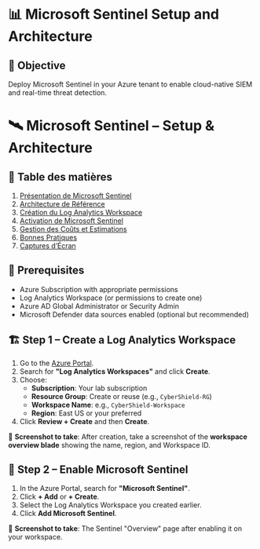 
# 📊 Microsoft Sentinel Setup and Architecture

## 🎯 Objective

Deploy Microsoft Sentinel in your Azure tenant to enable cloud-native SIEM and real-time threat detection.

# 🛰️ Microsoft Sentinel – Setup & Architecture

## 📘 Table des matières
1. [Présentation de Microsoft Sentinel](#présentation-de-microsoft-sentinel)
2. [Architecture de Référence](#architecture-de-référence)
3. [Création du Log Analytics Workspace](#création-du-log-analytics-workspace)
4. [Activation de Microsoft Sentinel](#activation-de-microsoft-sentinel)
5. [Gestion des Coûts et Estimations](#gestion-des-coûts-et-estimations)
6. [Bonnes Pratiques](#bonnes-pratiques)
7. [Captures d’Écran](#captures-décran)


## 🧰 Prerequisites

- Azure Subscription with appropriate permissions
- Log Analytics Workspace (or permissions to create one)
- Azure AD Global Administrator or Security Admin
- Microsoft Defender data sources enabled (optional but recommended)

## 🏗️ Step 1 – Create a Log Analytics Workspace

1. Go to the [Azure Portal](https://portal.azure.com).
2. Search for **"Log Analytics Workspaces"** and click **Create**.
3. Choose:
   - **Subscription**: Your lab subscription
   - **Resource Group**: Create or reuse (e.g., `CyberShield-RG`)
   - **Workspace Name**: e.g., `CyberShield-Workspace`
   - **Region**: East US or your preferred
4. Click **Review + Create** and then **Create**.

📸 **Screenshot to take**: After creation, take a screenshot of the **workspace overview blade** showing the name, region, and Workspace ID.

## 🧠 Step 2 – Enable Microsoft Sentinel

1. In the Azure Portal, search for **"Microsoft Sentinel"**.
2. Click **+ Add** or **+ Create**.
3. Select the Log Analytics Workspace you created earlier.
4. Click **Add Microsoft Sentinel**.

📸 **Screenshot to take**: The Sentinel "Overview" page after enabling it on your workspace.




